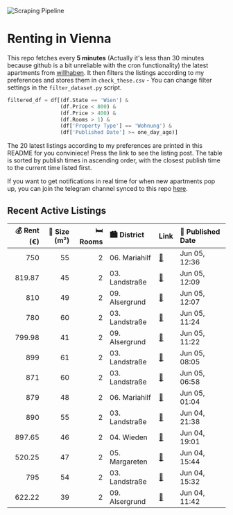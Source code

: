 ![Scraping Pipeline](https://github.com/AthomsG/renting-in-vienna/actions/workflows/run_pipeline.yml/badge.svg)


# Renting in Vienna

This repo fetches every **5 minutes** (Actually it's less than 30 minutes because github is a bit unreliable with the cron functionality) the latest apartments from [willhaben](https://www.willhaben.at/).
It then filters the listings according to my preferences and stores them in `check_these.csv` - You can change filter settings in the `filter_dataset.py` script.

```python
filtered_df = df[(df.State == 'Wien') & 
                 (df.Price < 800) &
                 (df.Price > 400) &
                 (df.Rooms > 1) &
                 (df['Property Type'] == 'Wohnung') &
                 (df['Published Date'] >= one_day_ago)]
```

The 20 latest listings according to my preferences are printed in this README for you conviniece! Press the link to see the listing post.
The table is sorted by publish times in ascending order, with the closest publish time to the current time listed first.

If you want to get notifications in real time for when new apartments pop up, you can join the telegram channel synced to this repo [here](https://t.me/+1HPAYOf5BSsyNTlk).

## Recent Active Listings

|   💰 Rent (€) |   📏 Size (m²) |   🛏️ Rooms | 🏙️ District    | Link                                                                                                                                                                                                                                 | 📅 Published Date   |
|-------------:|--------------:|-----------:|:---------------|:-------------------------------------------------------------------------------------------------------------------------------------------------------------------------------------------------------------------------------------|:-------------------|
|       750    |            55 |          2 | 06. Mariahilf  | [🔗](https://www.willhaben.at/iad/immobilien/d/mietwohnungen/wien/wien-1060-mariahilf/helle-charmante-2-zimmer-wohnung-im-6.-bezirk---nachmieter%2Ain-ab-august-gesucht-1997245580/)                                                  | Jun 05, 12:36      |
|       819.87 |            45 |          2 | 03. Landstraße | [🔗](https://www.willhaben.at/iad/immobilien/d/mietwohnungen/wien/wien-1030-landstra%C3%9Fe/1030-wien:-perfekt-f%C3%BCr-einzelpersonen%3B-m%C3%B6blierte-2-zimmer-wohnung-ca.-45m%C2%B2-ab-juli-zu-vermieten%3B-eur-820--2118131786/) | Jun 05, 12:09      |
|       810    |            49 |          2 | 09. Alsergrund | [🔗](https://www.willhaben.at/iad/immobilien/d/mietwohnungen/wien/wien-1090-alsergrund/2-zi-im-herzen-des-9.-bezirks-zahlreiche-restaurants-und-gesch%C3%A4fte-%C3%B6ffis-direkt-in-der-innen-stadt-931272053/)                       | Jun 05, 12:07      |
|       780    |            60 |          2 | 03. Landstraße | [🔗](https://www.willhaben.at/iad/immobilien/d/mietwohnungen/wien/wien-1030-landstra%C3%9Fe/charmante-2-zimmer-altbauwohnung-in-toplage---61-m%C2%B2-in-1030-wien-kundmanngasse-7-1072760404/)                                        | Jun 05, 11:24      |
|       799.98 |            41 |          2 | 09. Alsergrund | [🔗](https://www.willhaben.at/iad/immobilien/d/mietwohnungen/wien/wien-1090-alsergrund/studentenhit:-2-zimmer-wohnung-mit-kfz-stellplatz-und-perfekter-infrastruktur---n%C3%A4he-spittelau-/-nu%C3%9Fdorferstra%C3%9Fe-u6-988402127/) | Jun 05, 11:22      |
|       899    |            61 |          2 | 03. Landstraße | [🔗](https://www.willhaben.at/iad/immobilien/d/mietwohnungen/wien/wien-1030-landstra%C3%9Fe/perfekte-stadtwohnung:-direkt-bei-der-urania-mit-donaublick%21-1335060887/)                                                               | Jun 05, 08:05      |
|       871    |            60 |          2 | 03. Landstraße | [🔗](https://www.willhaben.at/iad/immobilien/d/mietwohnungen/wien/wien-1030-landstra%C3%9Fe/suche-nachmieter-1006144120/)                                                                                                             | Jun 05, 06:58      |
|       879    |            48 |          2 | 06. Mariahilf  | [🔗](https://www.willhaben.at/iad/immobilien/d/mietwohnungen/wien/wien-1060-mariahilf/vollm%C3%B6blierte-2-zimmer-wohnung-beim-westbahnhof---sofort-beziehbar%21-1390685220/)                                                         | Jun 05, 01:04      |
|       890    |            55 |          2 | 03. Landstraße | [🔗](https://www.willhaben.at/iad/immobilien/d/mietwohnungen/wien/wien-1030-landstra%C3%9Fe/nette-p%C3%A4rchenwohnung-oder-auch-singles--2-zimmer---35-stock---privat-1259103339/)                                                    | Jun 04, 21:38      |
|       897.65 |            46 |          2 | 04. Wieden     | [🔗](https://www.willhaben.at/iad/immobilien/d/mietwohnungen/wien/wien-1040-wieden/zentral-4.-bezirk-ruhelage-parkn%C3%A4he-1677144256/)                                                                                              | Jun 04, 19:01      |
|       520.25 |            47 |          2 | 05. Margareten | [🔗](https://www.willhaben.at/iad/immobilien/d/mietwohnungen/wien/wien-1050-margareten/gemeindewohnung-nahe-matzleinsdorfer-pl.-nur-mit-g%C3%BCltigem-wiener-wohn-ticket-1980287901/)                                                 | Jun 04, 15:44      |
|       795    |            54 |          2 | 03. Landstraße | [🔗](https://www.willhaben.at/iad/immobilien/d/mietwohnungen/wien/wien-1030-landstra%C3%9Fe/3.erdbergstrasse---provisionsfreie-charmante-2-zimmer-neubaumiete-direkt-beim-kardinal-naglplatz-2105617351/)                             | Jun 04, 15:32      |
|       622.22 |            39 |          2 | 09. Alsergrund | [🔗](https://www.willhaben.at/iad/immobilien/d/mietwohnungen/wien/wien-1090-alsergrund/openhouse-am-6.6.-von-13:00---13:20-uhr%21-keine-anrufe-anfragen-nur-per-mail%21-1158485666/)                                                  | Jun 04, 11:42      |
